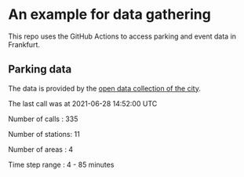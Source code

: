 # An example for data gathering

This repo uses the GitHub Actions to access parking and event data in Frankfurt.

## Parking data
The data is provided by the [open data collection of the city](https://www.offenedaten.frankfurt.de/).

The last call was at 2021-06-28 14:52:00 UTC

Number of calls   : 335

Number of stations:  11

Number of areas   :   4

Time step range   :   4 -  85 minutes


